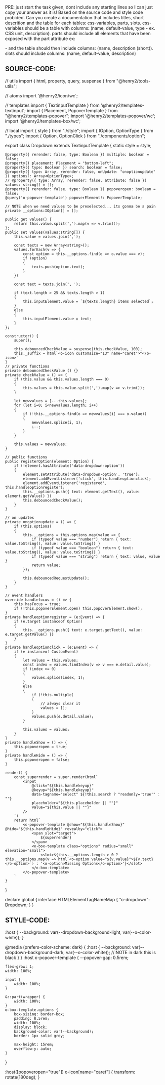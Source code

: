 PRE: just start the task given, dont include any starting lines so I can just copy your answer as it is!
 Based on the source code and style code probided. Can you create a documentation that includes titles, short descrition and the table for each tables: css-variables, parts, slots.
css-variables should be a table with columns: (name, default-value, type - ex. CSS unit, description).
parts should include all elements that have been exposed with the part attribute ex: <p part='foo'> - and the table should then include columns: (name, description (short)).
slots should include columns: (name, default-value, description)

## SOURCE-CODE:
// utils 
import { html, property, query, suspense } from "@henry2/tools-utils";

// atoms
import '@henry2/icon/wc';

// templates
import { TextinputTemplate } from '@henry2/templates-textinput';
import { Placement, PopoverTemplate } from "@henry2/templates-popover";
import '@henry2/templates-popover/wc';
import '@henry2/templates-box/wc';

// local 
import { style } from "./style";
import { IOption, OptionType } from "./types";
import { Option, OptionClick } from "./components/option";

export class Dropdown extends TextinputTemplate<HTMLInputElement> {
    static style = style;

    @property({ rerender: false, type: Boolean }) multiple: boolean = false; 
    @property() placement: Placement = "bottom-left";
    @property({ type: Boolean }) search: boolean = false;
    @property({ type: Array, rerender: false, onUpdate: "onoptionupdate" }) options?: Array<OptionType>;
    // @property({ type: Array, rerender: false, attribute: false }) values: string[] = [];
    @property({ rerender: false, type: Boolean }) popoveropen: boolean = false;
    @query('o-popover-template') popoverElement!: PopoverTemplate;

    // NOTE when we need values to be preselected... its gonna be a pain
    private __options:IOption[] = [];

    public get values() { 
        return this.value.split(',').map(v => v.trim());
    };
    public set values(values:string[]) { 
        this.value = values.join(',');

        const texts = new Array<string>();
        values.forEach(v => {
            const option = this.__options.find(o => o.value === v);
            if (option)
            {
                texts.push(option.text);
            }
        })

        const text = texts.join(', ');

        if (text.length > 25 && texts.length > 1) 
        {
            this.inputElement.value = `${texts.length} items selected`;
        }
        else 
        {
            this.inputElement.value = text;
        }
    };

    constructor() {
        super();

        this.debouncedCheckValue = suspense(this.checkValue, 100);
        this._suffix = html`<o-icon customsize="13" name="caret">^</o-icon>`
    }
    // private functions
    private debouncedCheckValue () {}
    private checkValue = () => {
        if (this.value && this.values.length === 0) 
        {
            this.values = this.value.split(',').map(v => v.trim());
        } 

        let newvalues = [...this.values];
        for (let i=0; i<newvalues.length; i++) 
        {
            if (!this.__options.find(o => newvalues[i] === o.value))
            {
                newvalues.splice(i, 1);
                i--;
            }
        }

        this.values = newvalues;
    }

    // public functions
    public registerOption(element: Option) {
        if (!element.hasAttribute('data-dropdown-option'))
        {
            element.setAttribute('data-dropdown-option', 'true');
            element.addEventListener('click', this.handleoptionclick);
            element.addEventListener('registered', this.handleoptionregister);
            this.__options.push({ text: element.getText(), value: element.getValue() })
            this.debouncedCheckValue();
        }
    }

    // on updates
    private onoptionupdate = () => {
        if (this.options)
        {
            this.__options = this.options.map(value => {
                if (typeof value === "number") return { text: value.toString(), value: value.toString() }
                if (typeof value === "boolean") return { text: value.toString(), value: value.toString() }
                if (typeof value === "string") return { text: value, value }
                return value;
            });

            this.debouncedRequestUpdate();
        }
    }
    
    // event handlers 
    override handlefocus = () => {
        this.hasFocus = true;
        if (!this.popoverElement.open) this.popoverElement.show();
    }
    private handleoptionregister = (e:Event) => {
        if (e.target instanceof Option)
        {
            this.__options.push({ text: e.target.getText(), value: e.target.getValue() })
        }
    }
    private handleoptionclick = (e:Event) => {
        if (e instanceof CustomEvent)
        {
            let values = this.values;
            const index = values.findIndex(v => v === e.detail.value);
            if (index >= 0)
            {
                values.splice(index, 1);   
            }
            else 
            {
                if (!this.multiple)
                {
                    // always clear it
                    values = [];
                }
                values.push(e.detail.value);
            }

            this.values = values;
        }
    }
    private handleShow = () => {
        this.popoveropen = true;
    }
    private handleHide = () => {
        this.popoveropen = false;
    }

    render() {
        const superrender = super.render(html`
            <input 
                @click="${this.handlekeyup}" 
                @keyup="${this.handlekeyup}" 
                data-tagname="select" ${!this.search ? "readonly='true'" : ""} 
                placeholder="${this.placeholder || ""}" 
                value="${this.value || ""}"
            />
        `)
        return html`
            <o-popover-template @show="${this.handleShow}" @hide="${this.handleHide}" revealby="click">
                <span slot="target">
                    ${superrender}
                </span>
                <o-box-template class="options" radius="small" elevation="small">
                    <slot>${this.__options.length > 0 ? this.__options.map(v => html`<o-option value="${v.value}">${v.text}</o-option>`) : '<o-option>Missing Options</o-option>'}</slot>
                </o-box-template>
            </o-popover-template>
        `
    }
}

declare global {
    interface HTMLElementTagNameMap {
        "o-dropdown": Dropdown;
    }
}
## STYLE-CODE:
:host {
    --background: var(--dropdown-background-light, var(--o-color-white));
}

@media (prefers-color-scheme: dark) {
    :host {
        --background: var(--dropdown-background-dark, var(--o-color-white)); // NOTE in dark this is black
    }
}
:host o-popover-template {
    --popover-gap: 0.5rem;
    
    flex-grow: 1;
    width: 100%;

    input {
        width: 100%;
    }

    &::part(wrapper) {
        width: 100%;
    }
    o-box-template.options {
        box-sizing: border-box;
        padding: 0.5rem;
        width: 100%;
        display: block;
        background-color: var(--background);
        border: 1px solid grey;

        max-height: 15rem;
        overflow-y: auto;
    }
}

:host([popoveropen="true"]) o-icon[name="caret"] {
    transform: rotate(180deg);
}